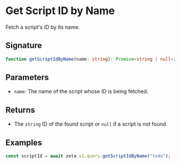 # Get Script ID by Name

Fetch a script's ID by its name.

## Signature

```TypeScript
function getScriptIdByName(name: string): Promise<string | null>;
```

## Parameters

- `name`: The name of the script whose ID is being fetched.

## Returns

- The `string` ID of the found script or `null` if a script is not found.

## Examples

```TypeScript
const scriptId = await zeta.v1.query.getScriptIdByName("todo");
```
